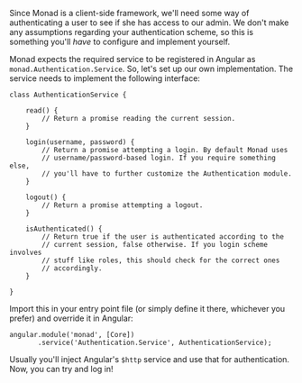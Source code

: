 Since Monad is a client-side framework, we'll need some way of authenticating a
user to see if she has access to our admin. We don't make any assumptions
regarding your authentication scheme, so this is something you'll *have* to
configure and implement yourself.

Monad expects the required service to be registered in Angular as
`monad.Authentication.Service`. So, let's set up our own implementation. The
service needs to implement the following interface:

    class AuthenticationService {

        read() {
            // Return a promise reading the current session.
        }
        
        login(username, password) {
            // Return a promise attempting a login. By default Monad uses
            // username/password-based login. If you require something else,
            // you'll have to further customize the Authentication module.
        }
        
        logout() {
            // Return a promise attempting a logout.
        }
        
        isAuthenticated() {
            // Return true if the user is authenticated according to the
            // current session, false otherwise. If you login scheme involves
            // stuff like roles, this should check for the correct ones
            // accordingly.
        }
    
    }

Import this in your entry point file (or simply define it there, whichever you
prefer) and override it in Angular:

    angular.module('monad', [Core])
           .service('Authentication.Service', AuthenticationService);

Usually you'll inject Angular's `$http` service and use that for authentication.
Now, you can try and log in!
